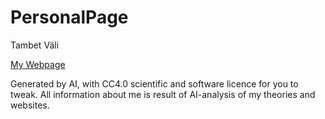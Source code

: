 # PersonalPage
Tambet Väli

[My Webpage](https://new-chat-r16t.bolt.host/)

Generated by AI, with CC4.0 scientific and software licence for you to tweak. All information about me is result of AI-analysis of my theories and websites.
